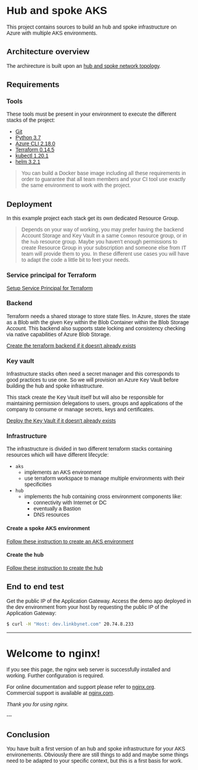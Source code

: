 # Hub and spoke AKS

This project contains sources to build an hub and spoke infrastructure on Azure with multiple AKS environments.

## Architecture overview

The archirecture is built upon an [hub and spoke network topology](https://docs.microsoft.com/en-us/azure/architecture/reference-architectures/hybrid-networking/hub-spoke?tabs=cli).



## Requirements

### Tools

These tools must be present in your environment to execute the different stacks of the project:

- [Git](https://git-scm.com/downloads)
- [Python 3.7](https://www.python.org/downloads/release/python-370/)
- [Azure CLI 2.18.0](https://docs.microsoft.com/en-us/cli/azure/install-azure-cli)
- [Terraform 0.14.5](https://www.terraform.io/downloads.html)
- [kubectl 1.20.1](https://kubernetes.io/docs/tasks/tools/install-kubectl/)
- [helm 3.2.1](https://helm.sh/docs/intro/install/)

> You can build a Docker base image including all these requirements in order to guarantee that all team members and your CI tool use exactly the same environment to work with the project.

## Deployment

In this example project each stack get its own dedicated Resource Group.

>Depends on your way of working, you may prefer having the backend Account Storage and Key Vault in a same `Common` resource group, or in the `hub` resource group.
Maybe you haven't enough permissions to create Resource Group in your subscription and someone else from IT team will provide them to you. In these different use cases you will have to adapt the code a little bit to feet your needs.

### Service principal for Terraform

[Setup Service Principal for Terraform](docs/tf_azure_authent.md)

### Backend

Terraform needs a shared storage to store state files.
In Azure, stores the state as a Blob with the given Key within the Blob Container within the Blob Storage Account. This backend also supports state locking and consistency checking via native capabilities of Azure Blob Storage.

[Create the terraform backend if it doesn't already exists](docs/tf_backend.md)

### Key vault

Infrastructure stacks often need a secret manager and this corresponds to good practices tu use one. So we will provision an Azure Key Vault before building the hub and spoke infrastructure.

This stack create the Key Vault itself but will also be responsible for maintaining permission delegations to users, groups and applications of the company to consume or manage secrets, keys and certificates.

[Deploy the Key Vault if it doesn't already exists](terraform/vault/README.md)

### Infrastructure

The infrastructure is divided in two different terraform stacks containing resources which will have different lifecycle:

- `aks`
  - implements an AKS environment
  - use terraform workspace to manage multiple environments with their specificities
- `hub`
  - implements the hub containing cross environment components like:
    - connectivity with Internet or DC
    - eventually a Bastion
    - DNS resources

#### Create a spoke AKS environment

[Follow these instruction to create an AKS environment](terraform/aks/README.md)

#### Create the hub

[Follow these instruction to create the hub](terraform/hub/README.md)

## End to end test

Get the public IP of the Application Gateway.
Access the demo app deployed in the dev environment from your host by requesting the public IP of the Application Gateway:

```bash
$ curl -H "Host: dev.linkbynet.com" 20.74.8.233
```

---
<!DOCTYPE html>
<html>
<head>
<title>Welcome to nginx!</title>
<style>
    body {
        width: 35em;
        margin: 0 auto;
        font-family: Tahoma, Verdana, Arial, sans-serif;
    }
</style>
</head>
<body>
<h1>Welcome to nginx!</h1>
<p>If you see this page, the nginx web server is successfully installed and
working. Further configuration is required.</p>

<p>For online documentation and support please refer to
<a href="http://nginx.org/">nginx.org</a>.<br/>
Commercial support is available at
<a href="http://nginx.com/">nginx.com</a>.</p>

<p><em>Thank you for using nginx.</em></p>
</body>
</html>
---

## Conclusion

You have built a first version of an hub and spoke infrastructure for your AKS environements.
Obviously there are still things to add and maybe some things need to be adapted to your specific context, but this is a first basis for work.
